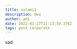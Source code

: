 ```yaml
---
title: valami1
description: dwa
author: ads
date: 2022-01-27T11:13:59.376Z
tags: post_corporate
---
```

sad